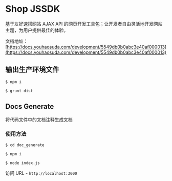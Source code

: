 # Shop JSSDK

基于友好速搭网站 AJAX API 的网页开发工具包；让开发者自由灵活地开发网站主题，为用户提供最佳的体验。

文档地址：[https://docs.youhaosuda.com/development/5549db0b0abc3e40af000013](https://docs.youhaosuda.com/development/5549db0b0abc3e40af000013)

## 输出生产环境文件

```
$ npm i

$ grunt dist
```

## Docs Generate

将代码文件中的文档注释生成文档

### 使用方法

```
$ cd doc_generate

$ npm i

$ node index.js
```

访问 URL - `http://localhost:3000`
